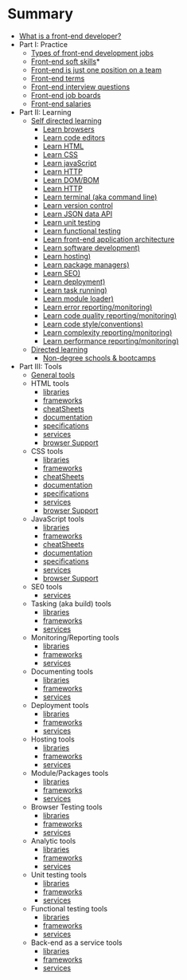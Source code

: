 # Summary

* [What is a front-end developer?](what-is-a-FD.md)
* Part I: Practice
 	* [Types of front-end development jobs](template.md)
    * [Front-end soft skills](template.md)* 
 	* [Front-end is just one position on a team](template.md)
    * [Front-end terms](template.md)
    * [Front-end interview questions](template.md)
    * [Front-end job boards](template.md)
    * [Front-end salaries](template.md)
* Part II: Learning
    * [Self directed learning](template.md)
    	* [Learn browsers](template.md)
    	* [Learn code editors](template.md)
    	* [Learn HTML](template.md)
    	* [Learn CSS](template.md)
    	* [Learn javaScript](template.md)
    	* [Learn HTTP](template.md)
    	* [Learn DOM/BOM](template.md)
    	* [Learn HTTP](template.md)
    	* [Learn terminal (aka command line)](template.md)
    	* [Learn version control](template.md)
    	* [Learn JSON data API](template.md)
    	* [Learn unit testing](template.md)
    	* [Learn functional testing](template.md)
    	* [Learn front-end application architecture](template.md)
    	* [Learn software development)](template.md)
    	* [Learn hosting)](template.md)
    	* [Learn package managers)](template.md)
    	* [Learn SEO)](template.md)
		* [Learn deployment)](template.md)
    	* [Learn task running)](template.md)
    	* [Learn module loader)](template.md)
    	* [Learn error reporting/monitoring)](template.md)
    	* [Learn code quality reporting/monitoring)](template.md)
    	* [Learn code style/conventions)](template.md)
    	* [Learn complexity reporting/monitoring)](template.md)
    	* [Learn performance reporting/monitoring)](template.md)
    * [Directed learning](template.md)
    	* [Non-degree schools & bootcamps](template.md)
* Part III: Tools
    * [General tools](template.md)
    * HTML tools
    	* [libraries](template.md)
		* [frameworks](template.md)
		* [cheatSheets](template.md)
		* [documentation](template.md)
		* [specifications](template.md)
		* [services](template.md)
		* [browser Support](template.md)
	* CSS tools
    	* [libraries](template.md)
		* [frameworks](template.md)
		* [cheatSheets](template.md)
		* [documentation](template.md)
		* [specifications](template.md)
		* [services](template.md)
		* [browser Support](template.md)
	* JavaScript tools
    	* [libraries](template.md)
		* [frameworks](template.md)
		* [cheatSheets](template.md)
		* [documentation](template.md)
		* [specifications](template.md)
		* [services](template.md)
		* [browser Support](template.md)
	* SE0 tools
		* [services](template.md)
	* Tasking (aka build) tools
    	* [libraries](template.md)
		* [frameworks](template.md)
		* [services](template.md)
	* Monitoring/Reporting tools
    	* [libraries](template.md)
		* [frameworks](template.md)
		* [services](template.md)
	* Documenting tools
    	* [libraries](template.md)
		* [frameworks](template.md)
		* [services](template.md)
	* Deployment tools
    	* [libraries](template.md)
		* [frameworks](template.md)
		* [services](template.md)
	* Hosting tools
    	* [libraries](template.md)
		* [frameworks](template.md)
		* [services](template.md)
	* Module/Packages tools
    	* [libraries](template.md)
		* [frameworks](template.md)
		* [services](template.md)
	* Browser Testing tools
    	* [libraries](template.md)
		* [frameworks](template.md)
		* [services](template.md)
	* Analytic tools
    	* [libraries](template.md)
		* [frameworks](template.md)
		* [services](template.md)
	* Unit testing tools
    	* [libraries](template.md)
		* [frameworks](template.md)
		* [services](template.md)
	* Functional testing tools
    	* [libraries](template.md)
		* [frameworks](template.md)
		* [services](template.md)
	* Back-end as a service tools
    	* [libraries](template.md)
		* [frameworks](template.md)
		* [services](template.md)



